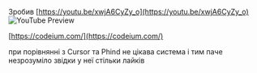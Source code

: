 <!--
date: 2025-02-02T23:23:04.065Z
-->

Зробив 
[https://youtu.be/xwjA6CyZy_o](https://youtu.be/xwjA6CyZy_o)
![YouTube Preview](https://img.youtube.com/vi/xwjA6CyZy_o/mqdefault.jpg)

 [https://codeium.com/](https://codeium.com/)

при порівнянні з Cursor та Phind не цікава система і тим паче незрозуміло звідки у неї стільки лайків
